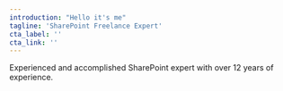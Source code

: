 ```yaml
---
introduction: "Hello it's me"
tagline: 'SharePoint Freelance Expert'
cta_label: ''
cta_link: ''
---
```


Experienced and accomplished SharePoint expert with over 12 years of experience.

